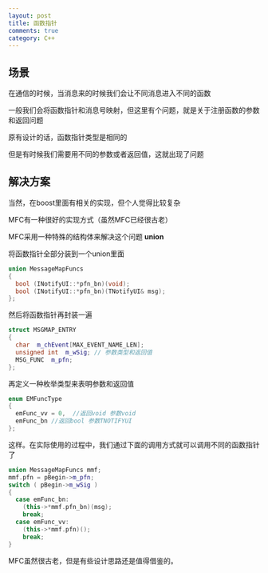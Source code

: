 ```yaml
---
layout: post
title: 函数指针
comments: true
category: C++
---
```

## 场景
在通信的时候，当消息来的时候我们会让不同消息进入不同的函数

一般我们会将函数指针和消息号映射，但这里有个问题，就是关于注册函数的参数和返回问题

原有设计的话，函数指针类型是相同的

但是有时候我们需要用不同的参数或者返回值，这就出现了问题

## 解决方案
当然，在boost里面有相关的实现，但个人觉得比较复杂

MFC有一种很好的实现方式（虽然MFC已经很古老）

MFC采用一种特殊的结构体来解决这个问题 **union**

将函数指针全部分装到一个union里面

```c++
union MessageMapFuncs
{
  bool (INotifyUI::*pfn_bn)(void);
  bool (INotifyUI::*pfn_bn)(TNotifyUI& msg);
};
```
然后将函数指针再封装一遍

```c++
struct MSGMAP_ENTRY
{
  char  m_chEvent[MAX_EVENT_NAME_LEN];
  unsigned int  m_wSig; // 参数类型和返回值
  MSG_FUNC  m_pfn;
};
```

再定义一种枚举类型来表明参数和返回值

```c++
enum EMFuncType
{
  emFunc_vv = 0,  //返回void 参数void
  emFunc_bn //返回bool 参数TNOTIFYUI
};
```
这样。在实际使用的过程中，我们通过下面的调用方式就可以调用不同的函数指针了

```c++
union MessageMapFuncs mmf;
mmf.pfn = pBegin->m_pfn;
switch ( pBegin->m_wSig )
{
  case emFunc_bn:
    (this->*mmf.pfn_bn)(msg);
    break;
  case emFunc_vv:
    (this->*mmf.pfn)();
    break;
}
```

MFC虽然很古老，但是有些设计思路还是值得借鉴的。